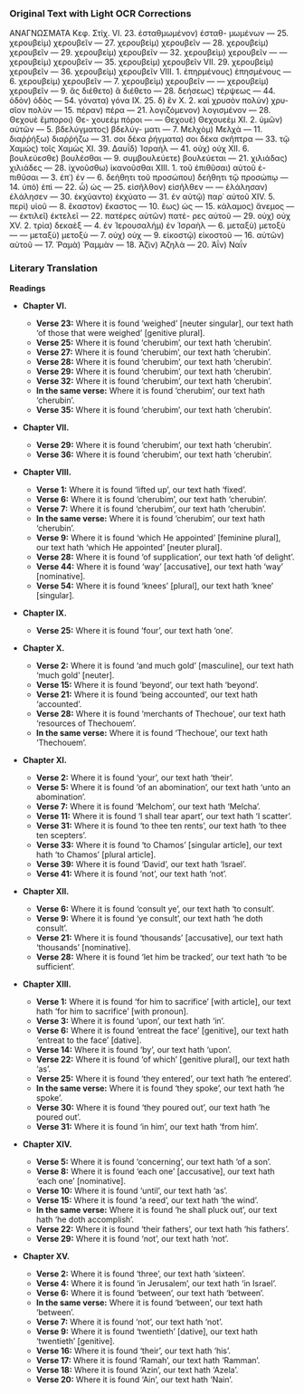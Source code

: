 ### Original Text with Light OCR Corrections

ΑΝΑΓΝΩΣΜΑΤΑ
Κεφ. Στίχ.
VI. 23. ἐσταθμωμένον) ἐσταθ-
      μωμένων
— 25. χερουβεὶμ) χερουβεῖν
— 27. χερουβεὶμ) χερουβεῖν
— 28. χερουβεὶμ) χερουβεῖν
— 29. χερουβεὶμ) χερουβεῖν
— 32. χερουβεὶμ) χερουβεῖν
— — χερουβεὶμ) χερουβεῖν
— 35. χερουβεὶμ) χερουβεῖν
VII. 29. χερουβεὶμ) χερουβεῖν
— 36. χερουβεὶμ) χερουβεῖν
VIII. 1. ἐπηρμένους) ἐπησμένους
— 6. χερουβεὶμ) χερουβεῖν
— 7. χερουβεὶμ) χερουβεῖν
— — χερουβεὶμ) χερουβεῖν
— 9. ἃς διέθετο) ἃ διέθετο
— 28. δεήσεως) τέρψεως
— 44. ὁδὸν) ὁδὸς
— 54. γόνατα) γόνα
IX. 25. δ) ἓν
X. 2. καὶ χρυσὸν πολὺν) χρυ-
      σῖον πολὺν
— 15. πέραν) πέρα
— 21. λογιζόμενον) λογισμένον
— 28. Θεχουὲ ἔμποροι) Θε-
      χουεὲμ πόροι
— — Θεχουὲ) Θεχουεὲμ
XI. 2. ὑμῶν) αὐτῶν
— 5. βδελύγματος) βδελύγ-
      ματι
— 7. Μελχὸμ) Μελχὰ
— 11. διαῤῥήξω) διαῤῥήζω
— 31. σοι δέκα ῥήγματα) σοι
      δέκα σκῆπτρα
— 33. τῷ Χαμὼς) τοῖς Χαμὼς
XI. 39. Δαυΐδ) Ἰσραὴλ
— 41. οὐχ) οὐχ
XII. 6. βουλεύεσθε) βουλέσθαι
— 9. συμβουλεύετε) βουλεύεται
— 21. χιλιάδας) χιλιάδες
— 28. ἰχνοῦσθω) ἱκανοῦσθαι
XIII. 1. τοῦ ἐπιθῦσαι) αὐτοῦ ἐ-
        πιθῦσαι
— 3. ἐπ᾽) ἐν
— 6. δεήθητι τοῦ προσώπου)
        δεήθητι τῷ προσώπῳ
— 14. ὑπὸ) ἐπὶ
— 22. ὧ) ὡς
— 25. εἰσῆλθον) εἰσῆλθεν
— — ἐλάλησαν) ἐλάλησεν
— 30. ἐκχύαντο) ἐκχύατο
— 31. ἐν αὐτῷ) παρ᾽ αὐτοῦ
XIV. 5. περὶ) υἱοῦ
— 8. ἕκαστον) ἕκαστος
— 10. ἕως) ὡς
— 15. κάλαμος) ἄνεμος
— — ἐκτιλεῖ) ἐκτελεῖ
— 22. πατέρες αὐτῶν) πατέ-
        ρες αὐτοῦ
— 29. οὐχ) οὐχ
XV. 2. τρία) δεκαὲξ
— 4. ἐν Ἱερουσαλὴμ) ἐν Ἰσραὴλ
— 6. μεταξὺ) μετοξὺ
— — μεταξὺ) μετοξὺ
— 7. οὐχ) οὐχ
— 9. εἰκοστῷ) εἰκοστοῦ
— 16. αὐτῶν) αὐτοῦ
— 17. Ῥαμὰ) Ῥαμμὰν
— 18. Ἀζὶν) Ἀζηλὰ
— 20. Ἀΐν) Ναΐν

### Literary Translation

**Readings**

*   **Chapter VI.**
    *   **Verse 23:** Where it is found ‘weighed’ [neuter singular], our text hath ‘of those that were weighed’ [genitive plural].
    *   **Verse 25:** Where it is found ‘cherubim’, our text hath ‘cherubin’.
    *   **Verse 27:** Where it is found ‘cherubim’, our text hath ‘cherubin’.
    *   **Verse 28:** Where it is found ‘cherubim’, our text hath ‘cherubin’.
    *   **Verse 29:** Where it is found ‘cherubim’, our text hath ‘cherubin’.
    *   **Verse 32:** Where it is found ‘cherubim’, our text hath ‘cherubin’.
    *   **In the same verse:** Where it is found ‘cherubim’, our text hath ‘cherubin’.
    *   **Verse 35:** Where it is found ‘cherubim’, our text hath ‘cherubin’.

*   **Chapter VII.**
    *   **Verse 29:** Where it is found ‘cherubim’, our text hath ‘cherubin’.
    *   **Verse 36:** Where it is found ‘cherubim’, our text hath ‘cherubin’.

*   **Chapter VIII.**
    *   **Verse 1:** Where it is found ‘lifted up’, our text hath ‘fixed’.
    *   **Verse 6:** Where it is found ‘cherubim’, our text hath ‘cherubin’.
    *   **Verse 7:** Where it is found ‘cherubim’, our text hath ‘cherubin’.
    *   **In the same verse:** Where it is found ‘cherubim’, our text hath ‘cherubin’.
    *   **Verse 9:** Where it is found ‘which He appointed’ [feminine plural], our text hath ‘which He appointed’ [neuter plural].
    *   **Verse 28:** Where it is found ‘of supplication’, our text hath ‘of delight’.
    *   **Verse 44:** Where it is found ‘way’ [accusative], our text hath ‘way’ [nominative].
    *   **Verse 54:** Where it is found ‘knees’ [plural], our text hath ‘knee’ [singular].

*   **Chapter IX.**
    *   **Verse 25:** Where it is found ‘four’, our text hath ‘one’.

*   **Chapter X.**
    *   **Verse 2:** Where it is found ‘and much gold’ [masculine], our text hath ‘much gold’ [neuter].
    *   **Verse 15:** Where it is found ‘beyond’, our text hath ‘beyond’.
    *   **Verse 21:** Where it is found ‘being accounted’, our text hath ‘accounted’.
    *   **Verse 28:** Where it is found ‘merchants of Thechoue’, our text hath ‘resources of Thechouem’.
    *   **In the same verse:** Where it is found ‘Thechoue’, our text hath ‘Thechouem’.

*   **Chapter XI.**
    *   **Verse 2:** Where it is found ‘your’, our text hath ‘their’.
    *   **Verse 5:** Where it is found ‘of an abomination’, our text hath ‘unto an abomination’.
    *   **Verse 7:** Where it is found ‘Melchom’, our text hath ‘Melcha’.
    *   **Verse 11:** Where it is found ‘I shall tear apart’, our text hath ‘I scatter’.
    *   **Verse 31:** Where it is found ‘to thee ten rents’, our text hath ‘to thee ten scepters’.
    *   **Verse 33:** Where it is found ‘to Chamos’ [singular article], our text hath ‘to Chamos’ [plural article].
    *   **Verse 39:** Where it is found ‘David’, our text hath ‘Israel’.
    *   **Verse 41:** Where it is found ‘not’, our text hath ‘not’.

*   **Chapter XII.**
    *   **Verse 6:** Where it is found ‘consult ye’, our text hath ‘to consult’.
    *   **Verse 9:** Where it is found ‘ye consult’, our text hath ‘he doth consult’.
    *   **Verse 21:** Where it is found ‘thousands’ [accusative], our text hath ‘thousands’ [nominative].
    *   **Verse 28:** Where it is found ‘let him be tracked’, our text hath ‘to be sufficient’.

*   **Chapter XIII.**
    *   **Verse 1:** Where it is found ‘for him to sacrifice’ [with article], our text hath ‘for him to sacrifice’ [with pronoun].
    *   **Verse 3:** Where it is found ‘upon’, our text hath ‘in’.
    *   **Verse 6:** Where it is found ‘entreat the face’ [genitive], our text hath ‘entreat to the face’ [dative].
    *   **Verse 14:** Where it is found ‘by’, our text hath ‘upon’.
    *   **Verse 22:** Where it is found ‘of which’ [genitive plural], our text hath ‘as’.
    *   **Verse 25:** Where it is found ‘they entered’, our text hath ‘he entered’.
    *   **In the same verse:** Where it is found ‘they spoke’, our text hath ‘he spoke’.
    *   **Verse 30:** Where it is found ‘they poured out’, our text hath ‘he poured out’.
    *   **Verse 31:** Where it is found ‘in him’, our text hath ‘from him’.

*   **Chapter XIV.**
    *   **Verse 5:** Where it is found ‘concerning’, our text hath ‘of a son’.
    *   **Verse 8:** Where it is found ‘each one’ [accusative], our text hath ‘each one’ [nominative].
    *   **Verse 10:** Where it is found ‘until’, our text hath ‘as’.
    *   **Verse 15:** Where it is found ‘a reed’, our text hath ‘the wind’.
    *   **In the same verse:** Where it is found ‘he shall pluck out’, our text hath ‘he doth accomplish’.
    *   **Verse 22:** Where it is found ‘their fathers’, our text hath ‘his fathers’.
    *   **Verse 29:** Where it is found ‘not’, our text hath ‘not’.

*   **Chapter XV.**
    *   **Verse 2:** Where it is found ‘three’, our text hath ‘sixteen’.
    *   **Verse 4:** Where it is found ‘in Jerusalem’, our text hath ‘in Israel’.
    *   **Verse 6:** Where it is found ‘between’, our text hath ‘between’.
    *   **In the same verse:** Where it is found ‘between’, our text hath ‘between’.
    *   **Verse 7:** Where it is found ‘not’, our text hath ‘not’.
    *   **Verse 9:** Where it is found ‘twentieth’ [dative], our text hath ‘twentieth’ [genitive].
    *   **Verse 16:** Where it is found ‘their’, our text hath ‘his’.
    *   **Verse 17:** Where it is found ‘Ramah’, our text hath ‘Ramman’.
    *   **Verse 18:** Where it is found ‘Azin’, our text hath ‘Azela’.
    *   **Verse 20:** Where it is found ‘Ain’, our text hath ‘Nain’.